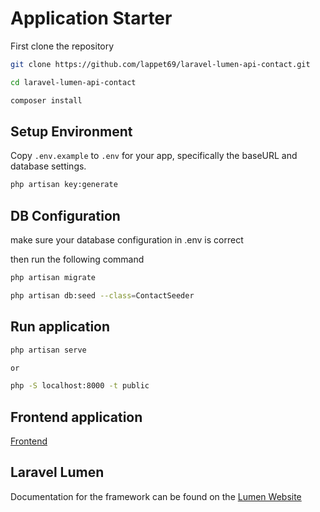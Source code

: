 # Application Starter

First clone the repository
```bash
git clone https://github.com/lappet69/laravel-lumen-api-contact.git

cd laravel-lumen-api-contact

composer install

```
## Setup Environment

Copy `.env.example` to `.env` for your app, specifically the baseURL
and database settings.

```bash
php artisan key:generate

```

## DB Configuration
make sure your database configuration in .env is correct

then run the following command
```bash
php artisan migrate

php artisan db:seed --class=ContactSeeder

```

## Run application

```bash
php artisan serve

or

php -S localhost:8000 -t public

```


## Frontend application
[Frontend]

## Laravel Lumen
Documentation for the framework can be found on the [Lumen Website]




[Lumen Website]:https://lumen.laravel.com/docs/
[Frontend]:https://github.com/lappet69/crudContact-react-vite.git